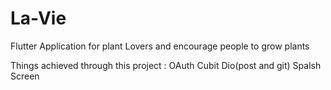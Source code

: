 # La-Vie
Flutter Application for plant Lovers and encourage people to grow plants

Things achieved through this project :
OAuth
Cubit
Dio(post and git)
Spalsh Screen
